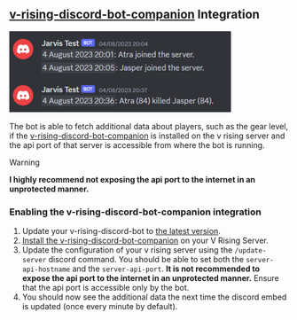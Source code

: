 ## [v-rising-discord-bot-companion](https://github.com/DarkAtra/v-rising-discord-bot-companion) Integration

<img alt="Companion Preview" src="assets/companion-preview.png" width="400"/>

The bot is able to fetch additional data about players, such as the gear level, if
the [v-rising-discord-bot-companion](https://github.com/DarkAtra/v-rising-discord-bot-companion) is installed on the v rising server and the api port of that
server is accessible from where the bot is running.

> [!WARNING]
> **I highly recommend not exposing the api port to the internet in an unprotected manner.**

### Enabling the v-rising-discord-bot-companion integration

1. Update your v-rising-discord-bot to [the latest version](https://github.com/DarkAtra/v-rising-discord-bot/releases).
2. [Install the v-rising-discord-bot-companion](https://github.com/DarkAtra/v-rising-discord-bot-companion#installing-this-bepinex-plugin-on-your-v-rising-server)
   on your V Rising Server.
3. Update the configuration of your v rising server using the `/update-server` discord command. You should be able to set both the `server-api-hostname` and
   the `server-api-port`. **It is not recommended to expose the api port to the internet in an unprotected manner.** Ensure that the api port is accessible only
   by the bot.
4. You should now see the additional data the next time the discord embed is updated (once every minute by default).
